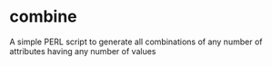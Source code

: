 combine
=======

A simple PERL script to generate all combinations of any number of attributes having any number of values
